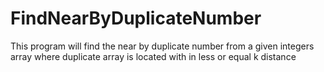 # FindNearByDuplicateNumber
This program will find the near by duplicate number from a given integers array where duplicate array is located with in less or equal k distance
